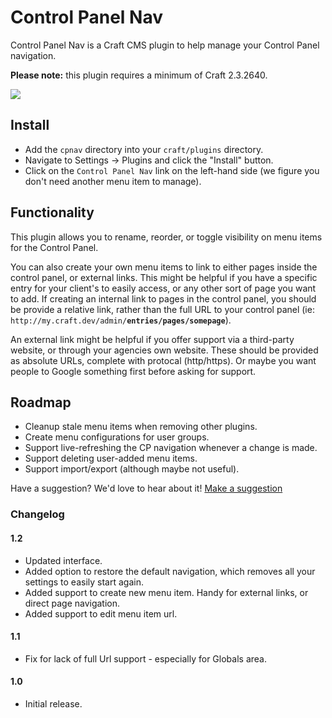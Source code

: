 # Control Panel Nav

Control Panel Nav is a Craft CMS plugin to help manage your Control Panel navigation.

**Please note:** this plugin requires a minimum of Craft 2.3.2640.

<img src="https://raw.githubusercontent.com/engram-design/CPNav/master/screenshots/main-new.png" />


## Install

- Add the `cpnav` directory into your `craft/plugins` directory.
- Navigate to Settings -> Plugins and click the "Install" button.
- Click on the `Control Panel Nav` link on the left-hand side (we figure you don't need another menu item to manage).


## Functionality

This plugin allows you to rename, reorder, or toggle visibility on menu items for the Control Panel.

You can also create your own menu items to link to either pages inside the control panel, or external links. This might be helpful if you have a specific entry for your client's to easily access, or any other sort of page you want to add. If creating an internal link to pages in the control panel, you should be provide a relative link, rather than the full URL to your control panel (ie: `http://my.craft.dev/admin/`**`entries/pages/somepage`**).

An external link might be helpful if you offer support via a third-party website, or through your agencies own website. These should be provided as absolute URLs, complete with protocal (http/https). Or maybe you want people to Google something first before asking for support.


## Roadmap

- Cleanup stale menu items when removing other plugins.
- Create menu configurations for user groups.
- Support live-refreshing the CP navigation whenever a change is made.
- Support deleting user-added menu items.
- Support import/export (although maybe not useful).

Have a suggestion? We'd love to hear about it! [Make a suggestion](https://github.com/engram-design/CPNav/issues)


### Changelog

#### 1.2

- Updated interface.
- Added option to restore the default navigation, which removes all your settings to easily start again.
- Added support to create new menu item. Handy for external links, or direct page navigation.
- Added support to edit menu item url.

#### 1.1

- Fix for lack of full Url support - especially for Globals area.

#### 1.0

- Initial release.